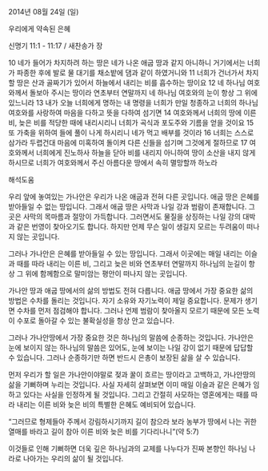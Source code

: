 2014년 08월 24일 (일)

우리에게 약속된 은혜



신명기 11:1 - 11:17 / 새찬송가  장


10 네가 들어가 차지하려 하는 땅은 네가 나온 애굽 땅과 같지 아니하니 거기에서는 너희가 파종한 후에 발로 물 대기를 채소밭에 댐과 같이 하였거니와 11 너희가 건너가서 차지할 땅은 산과 골짜기가 있어서 하늘에서 내리는 비를 흡수하는 땅이요 12 네 하나님 여호와께서 돌보아 주시는 땅이라 연초부터 연말까지 네 하나님 여호와의 눈이 항상 그 위에 있느니라 13 내가 오늘 너희에게 명하는 내 명령을 너희가 만일 청종하고 너희의 하나님 여호와를 사랑하여 마음을 다하고 뜻을 다하여 섬기면 14 여호와께서 너희의 땅에 이른 비, 늦은 비를 적당한 때에 내리시리니 너희가 곡식과 포도주와 기름을 얻을 것이요 15 또 가축을 위하여 들에 풀이 나게 하시리니 네가 먹고 배부를 것이라 16 너희는 스스로 삼가라 두렵건대 마음에 미혹하여 돌이켜 다른 신들을 섬기며 그것에게 절하므로 17 여호와께서 너희에게 진노하사 하늘을 닫아 비를 내리지 아니하여 땅이 소산을 내지 않게 하시므로 너희가 여호와께서 주신 아름다운 땅에서 속히 멸망할까 하노라

해석도움




우리 앞에 놓여있는 가나안은 우리가 나온 애굽과 전혀 다른 곳입니다. 애굽 땅은 은혜를 받아들일 수 없는 땅입니다. 그래서 애굽 땅은 사막과 나일 강과 범람이 존재합니다. 그곳은 사막의 목마름과 절망이 가득합니다. 그러면서도 물질을 상징하는 나일 강의 대박과 같은 번영이 찾아오기도 합니다. 하지만 언제 무슨 일이 생길지 모르는 두려움이 떠나지 않는 곳입니다. 

그러나 가나안은 은혜를 받아들일 수 있는 땅입니다. 그래서 이곳에는 매일 내리는 이슬과 때를 따라 내리는 이른 비, 그리고 늦은 비와 연초부터 연말까지 하나님의 눈길이 항상 그 위에 함께함으로 말미암는 평안이 떠나지 않는 곳입니다.  

가나안 땅과 애굽 땅에서의 삶의 방법도 전혀 다릅니다. 애굽 땅에서 가장 중요한 삶의 방법은 수차를 돌리는 것입니다. 자기 소유와 자기노력이 제일 중요합니다. 문제가 생기면 수차를 먼저 점검해야 합니다. 그러나 언제 범람이 찾아올지 모르기 때문에 모든 노력이 수포로 돌아갈 수 있는 불확실성을 항상 안고 있습니다.   

그러나 가나안땅에서 가장 중요한 것은 하나님의 말씀에 순종하는 것입니다. 가나안은 눈에 보이지 않는 하나님의 말씀은 있어도, 눈에 보이는 나일 강이 없기 때문에 답답할 수 있습니다. 그러나 순종하기만 하면 반드시 은총이 보장된 삶을 살 수 있습니다. 

먼저 우리가 할 일은 가나안이야말로 젖과 꿀이 흐르는 땅이라고 고백하고, 가나안땅의 삶을 기뻐하며 누리는 것입니다. 사실 자세히 살펴보면 이미 매일 이슬과 같은 은혜가 임하고 있다는 사실을 인정하게 될 것입니다. 그리고 간절히 사모하는 영혼에게는 때를 따라 내리는 이른 비와 늦은 비의 특별한 은혜도 예비되어 있습니다. 

“그러므로 형제들아 주께서 강림하시기까지 길이 참으라 보라 농부가 땅에서 나는 귀한 열매를 바라고 길이 참아 이른 비와 늦은 비를 기다리나니”(약 5:7)

이것들로 인해 기뻐하면 더욱 깊은 하나님과의 교제를 나누다가 진짜 본향인 하나님 나라로 나아가는 우리의 삶이 될 것입니다.